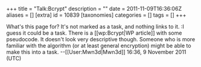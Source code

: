 +++
title = "Talk:Bcrypt"
description = ""
date = 2011-11-09T16:36:06Z
aliases = []
[extra]
id = 10839
[taxonomies]
categories = []
tags = []
+++

What's this page for? It's not marked as a task, and nothing links to it.
:I guess it could be a task. There is a [[wp:Bcrypt|WP article]] with some pseudocode. It doesn't look very descriptive though. Someone who is more familiar with the algorithm (or at least general encryption) might be able to make this into a task. --[[User:Mwn3d|Mwn3d]] 16:36, 9 November 2011 (UTC)
